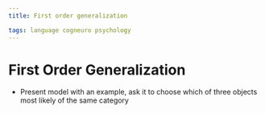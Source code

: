 ```yaml
---
title: First order generalization

tags: language cogneuro psychology 
---
```


# First Order Generalization
- Present model with an example, ask it to choose which of three objects most likely of the same category







































